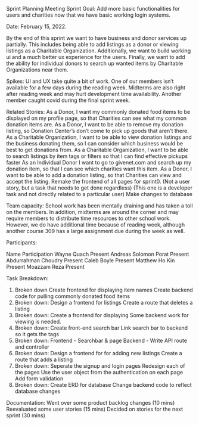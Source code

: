 Sprint Planning Meeting
Sprint Goal: Add more basic functionalities for users and charities now that we have basic working login systems.

Date: February 15, 2022.

By the end of this sprint we want to have business and donor services up partially. This includes being able to add listings as a donor or viewing listings as a Charitable Organization. Additionally, we want to build working ui and a much better ux experience for the users. Finally, we want to add the ability for individual donors to search up wanted items by Charitable Organizations near them.

Spikes:
UI and UX take quite a bit of work.
One of our members isn’t available for a few days during the reading week.
Midterms are also right after reading week and may hurt development time availability.
Another member caught covid during the final sprint week.

Related Stories:
As a Donor, I want my commonly donated food items to be displayed on my profile page, so that Charities can see what my common donation items are.
As a Donor, I want to be able to remove my donation listing, so Donation Center’s don’t come to pick up goods that aren’t there.
As a Charitable Organization, I want to be able to view donation listings and the business donating them, so I can consider which business would be best to get donations from.
As a Charitable Organization, I want to be able to search listings by item tags or filters so that I can find effective pickups faster
As an Individual Donor I want to go to givenet.com and search up my donation item, so that I can see which charities want this item.
As a Donor, I want to be able to add a donation listing, so that Charities can view and accept the listing.
Remake the frontend of all pages for sprint0. (Not a user story, but a task that needs to get done regardless)
(This one is a developer task and not directly related to a particular user)
Make changes to database

Team capacity:
School work has been mentally draining and has taken a toll on the members. In addition, midterms are around the corner and may require members to distribute time resources to other school work. However, we do have additional time because of reading week, although another course 309 has a large assignment due during the week as well.

Participants:

Name Participation
Wayne Quach Present
Andreas Solomon Porat Present
Abdurrahman Choudry Present
Caleb Boyle Present
Matthew Ho Kin Present
Moazzam Reza Present

Task Breakdown:

1. Broken down
   Create frontend for displaying item names
   Create backend code for pulling commonly donated food items
2. Broken down:
   Design a frontend for listings
   Create a route that deletes a listing
3. Broken down:
   Create a frontend for displaying
   Some backend work for viewing is needed.
4. Broken down:
   Create front-end search bar
   Link search bar to backend so it gets the tags
5. Broken down:
   Frontend - Searchbar & page
   Backend - Write API route and controller
6. Broken down:
   Design a frontend for for adding new listings
   Create a route that adds a listing
7. Broken down:
   Seperate the signup and login pages
   Redesign each of the pages
   Use the user object from the authentication on each page
   Add form validation
8. Broken down:
   Create ERD for database
   Change backend code to reflect database changes

Documentation:
Went over some product backlog changes (10 mins)
Reevaluated some user stories (15 mins)
Decided on stories for the next sprint (30 mins)
